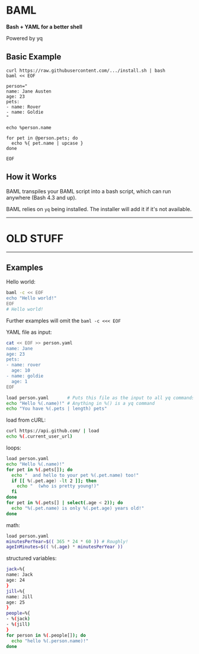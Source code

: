 # BAML

**Bash + YAML for a better shell**

Powered by yq

## Basic Example
```
curl https://raw.githubusercontent.com/.../install.sh | bash
baml << EOF

person="
name: Jane Austen
age: 23
pets:
- name: Rover
- name: Goldie
"

echo %person.name

for pet in @person.pets; do
  echo %{ pet.name | upcase }
done

EOF
```

## How it Works
BAML transpiles your BAML script into a bash script, which can run anywhere (Bash 4.3 and up).

BAML relies on `yq` being installed. The installer will add it if it's not available.


-------

# OLD STUFF

-------

## Examples
Hello world:
```bash
baml -c << EOF
echo "Hello world!"
EOF
# Hello world!
```

Further examples will omit the `baml -c <<< EOF`

YAML file as input:
```bash
cat << EOF >> person.yaml
name: Jane
age: 23
pets:
- name: rover
  age: 10
- name: goldie
  age: 1
EOF

load person.yaml       # Puts this file as the input to all yq commands
echo "Hello %(.name)!" # Anything in %() is a yq command
echo "You have %(.pets | length) pets"
```

load from cURL:
```bash
curl https://api.github.com/ | load
echo %(.current_user_url)
```

loops:
```bash
load person.yaml
echo "Hello %(.name)!"
for pet in %(.pets[]); do
  echo "  and hello to your pet %(.pet.name) too!"
  if [[ %(.pet.age) -lt 2 ]]; then
    echo "  (who is pretty young!)"
  fi
done
for pet in %(.pets[] | select(.age < 2)); do
  echo "%(.pet.name) is only %(.pet.age) years old!"
done
```

math:
```bash
load person.yaml
minutesPerYear=$(( 365 * 24 * 60 )) # Roughly!
ageInMinutes=$(( %(.age) * minutesPerYear ))
```

structured variables:
```bash
jack=%{
name: Jack
age: 24
}
jill=%{
name: Jill
age: 25
}
people=%{
- %(jack)
- %(jill)
}
for person in %(.people[]); do
  echo "hello %(.person.name)!"
done
```
